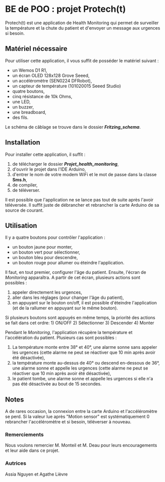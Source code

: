 # BE de POO : projet Protech(t)

Protech(t) est une application de Health Monitoring qui permet de surveiller la température et la chute du patient et d'envoyer un message aux urgences si besoin. 

## Matériel nécessaire

Pour utiliser cette application, il vous suffit de posséder le matériel suivant :
- un Wemos D1 R1,
- un écran OLED 128x128 Grove Seeed,
- un accéléromètre (SEN0224 DFRobot),
- un capteur de température (101020015 Seeed Studio)
- quatre boutons,
- cinq résistance de 10k Ohms,
- une LED,
- un buzzer,
- une breadboard,
- des fils.

Le schéma de câblage se trouve dans le dossier ***Fritzing_schema***.

## Installation

Pour installer cette application, il suffit :
1. de télécharger le dossier ***Projet_health_monitoring***,
2. d'ouvrir le projet dans l'IDE Arduino,
3. d'entrer le nom de votre modem WiFi et le mot de passe dans la classe **Sms.h**,
4. de compiler,
5. de téléverser.

Il est possible que l'application ne se lance pas tout de suite après l'avoir téléversée. Il suffit juste de débrancher et rebrancher la carte Arduino de sa source de courant.

## Utilisation

Il y a quatre boutons pour contrôler l'application :
- un bouton jaune pour monter,
- un bouton vert pour sélectionner,
- un bouton bleu pour descendre,
- un bouton rouge pour allumer ou éteindre l'application.

Il faut, en tout premier, configurer l'âge du patient. 
Ensuite, l'écran de *Monitoring* apparaîtra. A partir de cet écran, plusieurs actions sont possibles :
1. appeler directement les urgences,
2. aller dans les réglages (pour changer l'âge du patient),
3. en appuyant sur le bouton on/off, il est possible d'éteindre l'application (et de la rallumer en appuyant sur le même bouton).

Si plusieurs boutons sont appuyés en même temps, la priorité des actions se fait dans cet ordre: 1) ON/OFF 2) Sélectionner 3) Descender 4) Monter 

Pendant le *Monitoring*, l'application récupère la température et l'accélération du patient. Plusieurs cas sont possibles :
1. La température monte entre 38° et 40°, une alarme sonne sans appeler les urgences (cette alarme ne peut se réactiver que 10 min après avoir été désactivée),
2. la température monte au-dessus de 40° ou descend en-dessous de 36°, une alarme sonne et appelle les urgences (cette alarme ne peut se réactiver que 10 min après avoir été désactivée),
3. le patient tombe, une alarme sonne et appelle les urgences si elle n'a pas été désactivée au bout de 15 secondes.

## Notes

A de rares occasion, la connexion entre la carte Arduino et l'accéléromètre se perd. Si la valeur lue après "Motion sensor" est systématiquement 0 rebrancher l'accéléromètre et si besoin, téléverser à nouveau.

### Remerciements

Nous voulons remercier M. Monteil et M. Deau pour leurs encouragements et leur aide dans ce projet. 

### Autrices

Assia Nguyen et Agathe Lièvre

